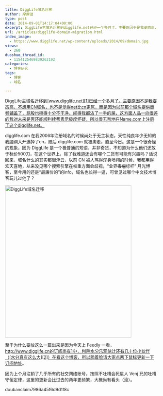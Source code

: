 ```yaml
---
title: DiggLife域名迁移
author: 摩摩诘
type: post
date: 2014-09-01T14:17:04+00:00
excerpt: DiggLife主域名迁移到digglife.net已经一个多月了。主要原因不是我姿态高，不想用CN域名，也不是觉得net比cn更屌，而是因为以前那个域名提供商卷铺盖了，屁股也擦得十分不干净，闹得我都沾了一手的屎，这方面人品一向很差的我对未来是否还能顺利续费表示极度怀疑，所以很无奈地在Name.com上注册了这个digglife.net。
url: /articles/digglife-domain-migration.html
index_image:
  - https://www.digglife.net/wp-content/uploads/2014/09/domain.jpg
views:
  - 260
duoshuo_thread_id:
  - 1154125469839262192
categories:
  - 博客研究
tags:
  - 博客
  - 域名

---
```

DiggLife主域名迁移到[www.digglife.net][1]已经一个多月了。主要原因不是我姿态高，不想用CN域名，也不是觉得net比cn更屌，而是因为以前那个域名提供商卷铺盖了，屁股也擦得十分不干净，闹得我都沾了一手的屎，这方面人品一向很差的我对未来是否还能顺利续费表示极度怀疑，所以很无奈地在Name.com上注册了这个digglife.net。
  
<!--more-->

digglife.com 在我2006年注册域名的时候尚处于无主状态，天性纯良年少无知的我脑洞大开选择了cn，随后 digglife.com 就被虏走，直至今日。这是一个很奇怪的现象，因为 DiggLife 是一个极普通的短语，并非奇货，不知道为什么他们还敢于标价500刀，在这个世界上，除了我难道还会有哪个二货有可能有兴趣吗？话说回来，域名什么的其实都很浮云，以前 CN 被人骂得浑身喷翔的时候，我都用得欢天喜地，从来没见哪个搜索引擎在权重方面会歧视，“业界<del datetime="2014-09-01T13:05:38+00:00">毒瘤</del>标杆” 月光博客，至今用的还是“最廉价的”的info，域名也长得一逼，可曾见过哪个中文技术博客玩儿过他了？

<img src="https://www.digglife.net/wp-content/uploads/2014/09/jlaw-416x500.jpg" alt="DiggLife域名迁移" width="416" height="500" class="alignnone size-medium wp-image-3879" />

至于为什么要放这么一篇出来是因为今天上 Feedly 一看，http://www.digglife.cn的订阅尚有1K+，刨除水分乐观估计还有几十位小伙伴（[水分真有这么大][2]）在看这个博客，所以舔着脸请大家点两下鼠标更新一下<a href="https://www.digglife.net" title="DiggLife" target="_blank">订阅地址</a>。

因为上个月注销了几乎所有的社交网络账号，按照不吐槽会死星人 Venj 兄的吐槽守恒定律，这里的更新会比过去的两年更频繁，大概尚有看头（滚）。

doubanclaim7986a45f6d9d1f8c

 [1]: https://www.digglife.net "DiggLife"
 [2]: https://www.digglife.net/articles/real-feed-subscribers.html "关于Feed实际订阅量的分析"
